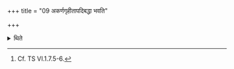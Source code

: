 +++
title = "09 अकर्णगृहीतापदिबद्धा भवति"

+++

<details><summary>थिते</summary>

9. (When the cow is being driven forward) she should not be held at the ear nor fettered in her leg.[^1]  


[^1]: Cf. TS VI.1.7.5-6.
</details>
